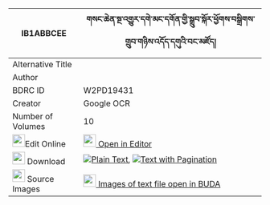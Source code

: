 |IB1ABBCEE|གསང་ཆེན་སྔ་འགྱུར་དགེ་མང་དགོན་གྱི་སྒྲུབ་སྐོར་ཕྱོགས་བསྒྲིགས་གྲུབ་གཉིས་འདོད་དགུའི་བང་མཛོད། 
| --- | --- 
|Alternative Title |
|Author | 
|BDRC ID | W2PD19431
|Creator | Google OCR
|Number of Volumes| 10
|<img width="25" src="https://img.icons8.com/color/25/000000/edit-property.png">Edit Online| [<img width="25" src="https://avatars.githubusercontent.com/u/45091458?s=200&v=4"> Open in Editor](http://editor.openpecha.org/IB1ABBCEE)
|<img width="25" src="https://img.icons8.com/fluent/48/000000/download-2.png"/>  Download | [![](https://img.icons8.com/color/20/000000/txt.png)Plain Text](https://github.com/Openpecha/IB1ABBCEE/releases/download/v1/sang_chen_nga_gyur_ge_mang_gon_plain_IB1ABBCEE.zip), [![](https://img.icons8.com/color/20/000000/txt.png)Text with Pagination](https://github.com/Openpecha/IB1ABBCEE/releases/download/v1/sang_chen_nga_gyur_ge_mang_gon_pages_IB1ABBCEE.zip)
|<img width="25" src="https://img.icons8.com/plasticine/100/000000/pictures-folder.png"/>  Source Images | [<img width="25" src="https://library.bdrc.io/icons/BUDA-small.svg"> Images of text file open in BUDA](https://library.bdrc.io/show/bdr:W2PD19431)
